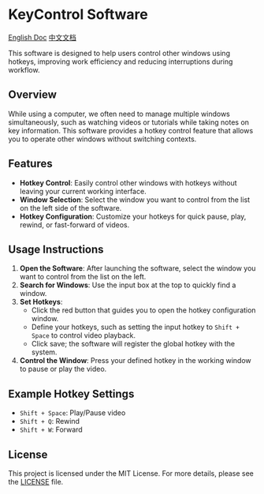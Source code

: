 # KeyControl Software

[English Doc](README.md)
[中文文档](README_ZN.md)

This software is designed to help users control other windows using hotkeys, improving work efficiency and reducing interruptions during workflow.

## Overview

While using a computer, we often need to manage multiple windows simultaneously, such as watching videos or tutorials while taking notes on key information. This software provides a hotkey control feature that allows you to operate other windows without switching contexts.

## Features

- **Hotkey Control**: Easily control other windows with hotkeys without leaving your current working interface.
- **Window Selection**: Select the window you want to control from the list on the left side of the software.
- **Hotkey Configuration**: Customize your hotkeys for quick pause, play, rewind, or fast-forward of videos.

## Usage Instructions

1. **Open the Software**: After launching the software, select the window you want to control from the list on the left.
2. **Search for Windows**: Use the input box at the top to quickly find a window.
3. **Set Hotkeys**:
   - Click the red button that guides you to open the hotkey configuration window.
   - Define your hotkeys, such as setting the input hotkey to `Shift + Space` to control video playback.
   - Click save; the software will register the global hotkey with the system.
4. **Control the Window**: Press your defined hotkey in the working window to pause or play the video.

## Example Hotkey Settings

- `Shift + Space`: Play/Pause video
- `Shift + Q`: Rewind
- `Shift + W`: Forward

## License

This project is licensed under the MIT License. For more details, please see the [LICENSE](LICENSE.txt) file.
